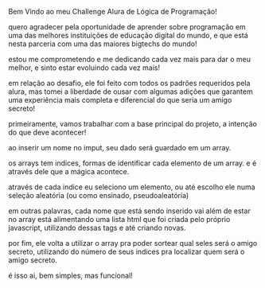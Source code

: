 Bem Vindo ao meu Challenge Alura de Lógica de Programação!

quero agradecer pela oportunidade de aprender sobre programação em uma das melhores instituições de educação digital do mundo, e que está nesta parceria com uma das maiores bigtechs do mundo!

estou me comprometendo e me dedicando cada vez mais para dar o meu melhor, e sinto estar evoluindo cada vez mais!

em relação ao desafio, ele foi feito com todos os padrões requeridos pela alura, mas tomei a liberdade de ousar com algumas adições que garantem uma experiência mais completa e diferencial do que seria um amigo secreto!

primeiramente, vamos trabalhar com a base principal do projeto, a intenção do que deve acontecer!

ao inserir um nome no imput, seu dado será guardado em um array.

os arrays tem indices, formas de identificar cada elemento de um array. e é através dele que a mágica acontece. 

através de cada indice eu seleciono um elemento, ou até escolho ele numa seleção aleatória (ou como ensinado, pseudoaleatória)

em outras palavras, cada nome que está sendo inserido vai além de estar no array está alimentando uma lista html que foi criada pelo próprio javascript, utilizando dessas tags e até criando novas.

por fim, ele volta a utilizar o array pra poder sortear qual seles será o amigo secreto, utilizando do número de seus indices pra localizar quem será o amigo secreto. 

é isso ai, bem simples, mas funcional!

